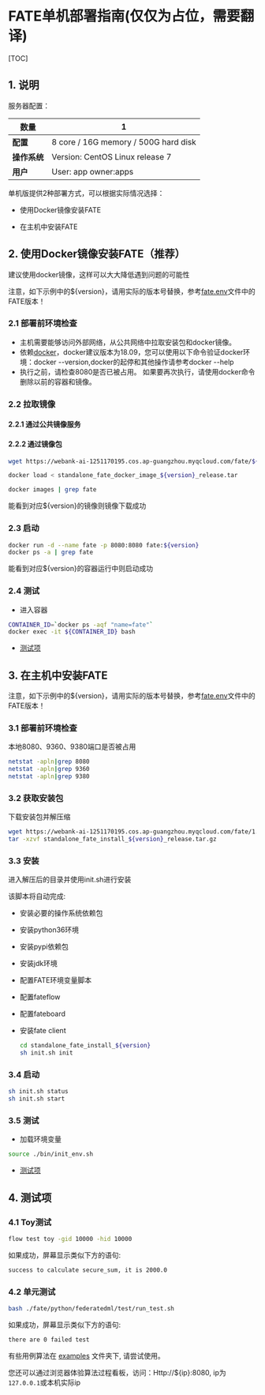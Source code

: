 # FATE单机部署指南(仅仅为占位，需要翻译)

[TOC]

## 1. 说明

服务器配置：

| **数量**      |    1                                                  |
| ------------ | ----------------------------------------------------- |
| **配置**      | 8 core / 16G memory / 500G hard disk                  |
| **操作系统**   | Version: CentOS Linux release 7                       |
| **用户**      | User: app owner:apps                                  |

单机版提供2种部署方式，可以根据实际情况选择：

- 使用Docker镜像安装FATE

- 在主机中安装FATE

## 2. 使用Docker镜像安装FATE（推荐）

建议使用docker镜像，这样可以大大降低遇到问题的可能性

注意，如下示例中的${version}，请用实际的版本号替换，参考[fate.env](../../../fate.env)文件中的FATE版本！

### 2.1 部署前环境检查

- 主机需要能够访问外部网络，从公共网络中拉取安装包和docker镜像。
- 依赖[docker](https://download.docker.com/linux/)，docker建议版本为18.09，您可以使用以下命令验证docker环境：docker --version,docker的起停和其他操作请参考docker --help
- 执行之前，请检查8080是否已被占用。 如果要再次执行，请使用docker命令删除以前的容器和镜像。

### 2.2 拉取镜像

#### 2.2.1 通过公共镜像服务

#### 2.2.2 通过镜像包

   ```bash
   wget https://webank-ai-1251170195.cos.ap-guangzhou.myqcloud.com/fate/${version}/standalone_fate_docker_image_${version}_release.tar

   docker load < standalone_fate_docker_image_${version}_release.tar

   docker images | grep fate
   ```

   能看到对应${version}的镜像则镜像下载成功

### 2.3 启动

   ```bash
   docker run -d --name fate -p 8080:8080 fate:${version}
   docker ps -a | grep fate
   ```

   能看到对应${version}的容器运行中则启动成功

### 2.4 测试

   - 进入容器

   ```bash
   CONTAINER_ID=`docker ps -aqf "name=fate"`
   docker exec -it ${CONTAINER_ID} bash
   ```

   - [测试项](#4-测试项)

## 3. 在主机中安装FATE

注意，如下示例中的${version}，请用实际的版本号替换，参考[fate.env](../../../fate.env)文件中的FATE版本！

### 3.1 部署前环境检查

本地8080、9360、9380端口是否被占用

   ```bash
   netstat -apln|grep 8080
   netstat -apln|grep 9360
   netstat -apln|grep 9380
   ```

### 3.2 获取安装包

下载安装包并解压缩

   ```bash
   wget https://webank-ai-1251170195.cos.ap-guangzhou.myqcloud.com/fate/1.7.0/release/standalone_fate_install_${version}_release.tar.gz
   tar -xzvf standalone_fate_install_${version}_release.tar.gz
   ```

### 3.3 安装

进入解压后的目录并使用init.sh进行安装

该脚本将自动完成:

- 安装必要的操作系统依赖包
- 安装python36环境
- 安装pypi依赖包
- 安装jdk环境
- 配置FATE环境变量脚本
- 配置fateflow
- 配置fateboard
- 安装fate client

   ```bash
   cd standalone_fate_install_${version}
   sh init.sh init
   ```

### 3.4 启动

   ```bash
   sh init.sh status
   sh init.sh start
   ```

### 3.5 测试

   - 加载环境变量

   ```bash
   source ./bin/init_env.sh
   ```

   - [测试项](#4-测试项)

## 4. 测试项

### 4.1 Toy测试

   ```bash
   flow test toy -gid 10000 -hid 10000
   ```

   如果成功，屏幕显示类似下方的语句:

   ```bash
   success to calculate secure_sum, it is 2000.0
   ```

### 4.2 单元测试

   ```bash
   bash ./fate/python/federatedml/test/run_test.sh
   ```

   如果成功，屏幕显示类似下方的语句:

   ```bash
   there are 0 failed test
   ```

有些用例算法在 [examples](../../../examples/dsl/v2) 文件夹下, 请尝试使用。

您还可以通过浏览器体验算法过程看板，访问：Http://${ip}:8080, ip为`127.0.0.1`或本机实际ip